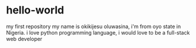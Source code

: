 # hello-world
my first repository
my name is okikijesu oluwasina, i'm from oyo state in Nigeria.
i love python programming language, i would love to be a full-stack web developer
